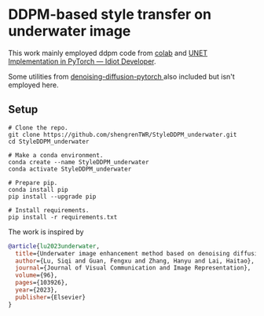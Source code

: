 # DDPM-based style transfer on underwater image 

This work mainly employed ddpm code from [colab](https://colab.research.google.com/drive/1sjy9odlSSy0RBVgMTgP7s99NXsqglsUL?usp=sharing) and [UNET Implementation in PyTorch — Idiot Developer](https://medium.com/analytics-vidhya/unet-implementation-in-pytorch-idiot-developer-da40d955f201).

Some utilities from [denoising-diffusion-pytorch
](https://github.com/lucidrains/denoising-diffusion-pytorch) also included but isn't employed here.

## Setup

```
# Clone the repo.
git clone https://github.com/shengrenTWR/StyleDDPM_underwater.git
cd StyleDDPM_underwater

# Make a conda environment.
conda create --name StyleDDPM_underwater 
conda activate StyleDDPM_underwater

# Prepare pip.
conda install pip
pip install --upgrade pip

# Install requirements.
pip install -r requirements.txt

```


The work is inspired by


```bibtex
@article{lu2023underwater,
  title={Underwater image enhancement method based on denoising diffusion probabilistic model},
  author={Lu, Siqi and Guan, Fengxu and Zhang, Hanyu and Lai, Haitao},
  journal={Journal of Visual Communication and Image Representation},
  volume={96},
  pages={103926},
  year={2023},
  publisher={Elsevier}
}
```